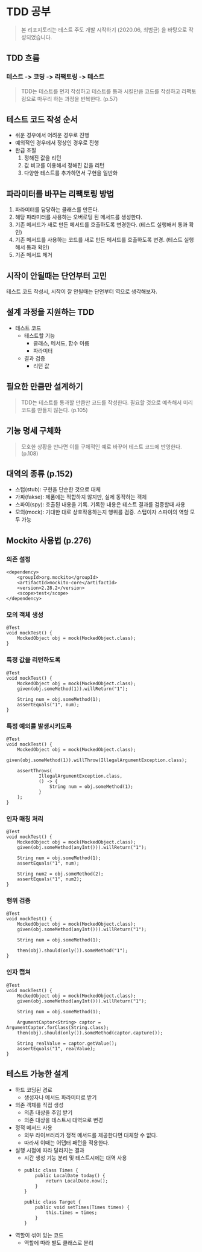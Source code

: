 # TDD 공부

> 본 리포지토리는 테스트 주도 개발 시작하기 (2020.06, 최범균) 을 바탕으로 작성되었습니다.

## TDD 흐름
### 테스트 -> 코딩 -> 리팩토링 -> 테스트
> TDD는 테스트를 먼저 작성하고 테스트를 통과 시킬만큼 코드를 작성하고 리팩토링으로 마무리 하는 과정을 반복한다. (p.57)

## 테스트 코드 작성 순서
* 쉬운 경우에서 어려운 경우로 진행
* 예외적인 경우에서 정상인 경우로 진행
* 완급 조절
    1. 정해진 값을 리턴
    2. 값 비교를 이용해서 정해진 값을 리턴
    3. 다양한 테스트를 추가하면서 구현을 일반화

## 파라미터를 바꾸는 리팩토링 방법
1. 파라미터를 담당하는 클래스를 만든다.
2. 해당 파라미터를 사용하는 오버로딩 된 메서드를 생성한다.
3. 기존 메서드가 새로 만든 메서드를 호출하도록 변경한다. (테스트 실행해서 통과 확인)
4. 기존 메서드를 사용하는 코드를 새로 만든 메서드를 호출하도록 변경. (테스트 실행해서 통과 확인)
5. 기존 메서드 제거

## 시작이 안될때는 단언부터 고민
테스트 코드 작성시, 시작이 잘 안될때는 단언부터 역으로 생각해보자.

## 설계 과정을 지원하는 TDD
* 테스트 코드
    * 테스트할 기능
        * 클래스, 메서드, 함수 이름
        * 파라미터
    * 결과 검증
        * 리턴 값
    
## 필요한 만큼만 설계하기
> TDD는 테스트를 통과할 만큼만 코드를 작성한다. 필요할 것으로 예측해서 미리 코드를 만들지 않는다. (p.105)

## 기능 명세 구체화
> 모호한 상황을 만나면 이를 구체적인 예로 바꾸어 테스트 코드에 반영한다. (p.108)

## 대역의 종류 (p.152)
* 스텁(stub): 구현을 단순한 것으로 대체
* 가짜(fakse): 제품에는 적합하지 않지만, 실제 동작하는 객체
* 스파이(spy): 호출된 내용을 기록. 기록한 내용은 테스트 결과를 검증할때 사용
* 모의(mock): 기대한 대로 상호작용하는지 행위를 검증. 스텁이자 스파이의 역할 모두 가능

## Mockito 사용법 (p.276)
### 의존 설정
```
<dependency>
    <groupId>org.mockito</groupId>
    <artifactId>mockito-core</artifactId>
    <version>2.28.2</version>
    <scope>test</scope>
</dependency>
```
### 모의 객체 생성
```
@Test
void mockTest() {
    MockedObject obj = mock(MockedObject.class);
}
```
### 특정 값을 리턴하도록
```
@Test
void mockTest() {
    MockedObject obj = mock(MockedObject.class);
    given(obj.someMethod(1)).willReturn("1");
    
    String num = obj.someMethod(1);
    assertEquals("1", num);
}
```
### 특정 예외를 발생시키도록
```
@Test
void mockTest() {
    MockedObject obj = mock(MockedObject.class);
    given(obj.someMethod(1)).willThrow(IllegalArgumentException.class);
    
    assertThrows(
            IllegalArgumentException.class,
            () -> {
                String num = obj.someMethod(1);
            }
    );
}
```
### 인자 매칭 처리
```
@Test
void mockTest() {
    MockedObject obj = mock(MockedObject.class);
    given(obj.someMethod(anyInt())).willReturn("1");
    
    String num = obj.someMethod(1);
    assertEquals("1", num);
    
    String num2 = obj.someMethod(2);
    assertEquals("1", num2);
}
```
### 행위 검증
```
@Test
void mockTest() {
    MockedObject obj = mock(MockedObject.class);
    given(obj.someMethod(anyInt())).willReturn("1");
    
    String num = obj.someMethod(1);
    
    then(obj).should(only()).someMethod("1");
}
```
### 인자 캡쳐
```
@Test
void mockTest() {
    MockedObject obj = mock(MockedObject.class);
    given(obj.someMethod(anyInt())).willReturn("1");
    
    String num = obj.someMethod(1);
    
    ArgumentCaptor<String> captor = ArgumentCaptor.forClass(String.class);
    then(obj).should(only()).someMethod(captor.capture());
    
    String realValue = captor.getValue();
    assertEquals("1", realValue);
}
```


## 테스트 가능한 설계
* 하드 코딩된 경로
  * 생성자나 메서드 파라미터로 받기
* 의존 객체를 직접 생성
  * 의존 대상을 주입 받기
  * 의존 대상을 테스트시 대역으로 변경
* 정적 메서드 사용
  * 외부 라이브러리가 정적 메서드를 제공한다면 대체할 수 없다.
  * 따라서 이때는 어댑터 패턴을 적용한다.
* 실행 시점에 따라 달라지는 결과
  * 시간 생성 기능 분리 및 테스트시에는 대역 사용
  * ```
    public class Times {
        public LocalDate today() {
            return LocalDate.now();
        }
    }
    
    public class Target {
        public void setTimes(Times times) {
            this.times = times;
        }
    }
    
    ``` 
* 역할이 섞여 있는 코드
    * 역할에 따라 별도 클래스로 분리